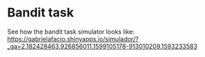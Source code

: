 # Bandit task

See how the bandit task simulator looks like:
https://gabrielafacio.shinyapps.io/simulador/?_ga=2.182428463.926856011.1599105178-913010209.1593233583
